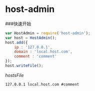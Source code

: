 host-admin
===========

###快速开始
```js
var HostAdmin = require('host-admin');
var host = HostAdmin();
host.add({
    ip : '127.0.0.1',
    domain : 'local.host.com',
    comment : 'comment'
});
host.writeFile();
```
*hostsFile*
```
127.0.0.1 local.host.com #comment
```


